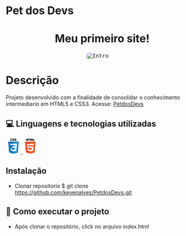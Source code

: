 # Pet dos Devs

<h1 align="center">
Meu primeiro site!
</h1>

<p align="center">
  <kbd>
    <img width="650" style="border-radius: 5px" height="490" src="https://media.giphy.com/media/u3sQcV4W3emfPzEvyB/source.gif" alt="Intro">
  </kbd>
  &nbsp;&nbsp;&nbsp;&nbsp;
  <kbd>
  </p>

# Descrição
Projeto desenvolvido com a finalidade de consolidar o conhecimento intermediario em HTML5 e CSS3.
Acesse: <a href="petdosdevs.netlify.com" target="_blank"> PetdosDevs </a>

## 💻 Linguagens e tecnologias utilizadas
<p align="left"> <a href="https://www.w3schools.com/css/" target="_blank"> <img src="https://raw.githubusercontent.com/devicons/devicon/master/icons/css3/css3-original-wordmark.svg" alt="css3" width="40" height="40"/> </a> <a href="https://www.w3.org/html/" target="_blank"> <img src="https://raw.githubusercontent.com/devicons/devicon/master/icons/html5/html5-original-wordmark.svg" alt="html5" width="40" height="40"/> </a> </p>

  
## Instalação
    
  - Clonar repositorio
  $ git clone https://github.com/kevenalves/PetdosDevs.git

## 🏃 Como executar o projeto

  - Após clonar o repositório, click no arquivo index.html


